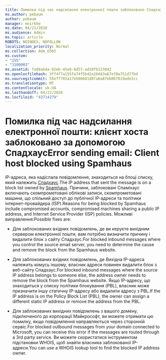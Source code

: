 ```yaml
---
title: Помилка під час надсилання електронної пошти заблоковано Спадхаус
ms.author: pebaum
author: pebaum
manager: mnirkhe
ms.date: 04/21/2020
ms.audience: Admin
ms.topic: article
ROBOTS: NOINDEX, NOFOLLOW
localization_priority: Normal
ms.collection: Adm_O365
ms.custom:
- "255"
- "3100003"
ms.assetid: fa98ab4a-92eb-45e9-8d57-ad10fb123042
ms.openlocfilehash: 3ff4f7a155fe74f5b42a1bd43e67ef0a751d7fbd
ms.sourcegitcommit: 55eff703a17e500681d8fa6a87eb067019ade3cc
ms.translationtype: MT
ms.contentlocale: uk-UA
ms.lasthandoff: 04/22/2020
ms.locfileid: "43714279"
---
```

# <a name="error-sending-email-client-host-blocked-using-spamhaus"></a><span data-ttu-id="d1ab1-102">Помилка під час надсилання електронної пошти: клієнт хоста заблоковано за допомогою Спадхаус</span><span class="sxs-lookup"><span data-stu-id="d1ab1-102">Error sending email: Client host blocked using Spamhaus</span></span>

<span data-ttu-id="d1ab1-103">IP-адреса, яка надіслала повідомлення, знаходиться на блоці списку, який належить [Спадхаус](https://go.microsoft.com/fwlink/p/?linkid=123245).</span><span class="sxs-lookup"><span data-stu-id="d1ab1-103">The IP address that sent the message is on a block list owned by [Spamhaus](https://go.microsoft.com/fwlink/p/?linkid=123245).</span></span> <span data-ttu-id="d1ab1-104">Причини, заблоковані Спаміхаус включають скомпрометовані облікові записи, скомпрометовані машини, що спільний доступ до публічної IP-адреси та політики інтернет-провайдера (ISP).</span><span class="sxs-lookup"><span data-stu-id="d1ab1-104">Reasons for being blocked by Spamhaus include compromised accounts, compromised machines sharing a public IP address, and Internet Service Provider (ISP) policies.</span></span> <span data-ttu-id="d1ab1-105">Можливі виправлення:</span><span class="sxs-lookup"><span data-stu-id="d1ab1-105">Possible fixes are:</span></span>
  
- <span data-ttu-id="d1ab1-106">Для заблокованих вхідних повідомлень, де ви керуєте вихідним сервером електронної пошти, вам потрібно визначити причину і видалити блок з сайту Спадхаус.</span><span class="sxs-lookup"><span data-stu-id="d1ab1-106">For blocked inbound messages where you control the source email server, you need to determine the cause and remove the block from the Spamhaus website.</span></span>

- <span data-ttu-id="d1ab1-107">Для заблокованих вхідних повідомлень, де Вихідна IP-адреса належить комусь іншому, власник адреси повинен видалити блок з веб-сайту Спадхаус.</span><span class="sxs-lookup"><span data-stu-id="d1ab1-107">For blocked inbound messages where the source IP address belongs to someone else, the address owner needs to remove the block from the Spamhaus website.</span></span> <span data-ttu-id="d1ab1-108">Якщо IP-адресу, що знаходиться у списку політики блокування (PBL), власник може призначити іншу статичну IP-адресу або видалити адресу з PBL.</span><span class="sxs-lookup"><span data-stu-id="d1ab1-108">If the IP address is on the Policy Block List (PBL), the owner can assign a different static IP address or remove the address from the PBL.</span></span>

- <span data-ttu-id="d1ab1-109">Для заблокованих вихідних повідомлень з вашого домену, підключеного до корпорації Майкрософт, ви можете отримати цю помилку, якщо повідомлення направляються через сторонній сервіс.</span><span class="sxs-lookup"><span data-stu-id="d1ab1-109">For blocked outbound messages from your domain connected to Microsoft, you can receive this error if the messages are routed through a 3rd party service.</span></span> <span data-ttu-id="d1ab1-110">Ви можете скористатися інструментом підстановки WHOIS, щоб знайти власника заблокованої IP-адреси.</span><span class="sxs-lookup"><span data-stu-id="d1ab1-110">You can use a WHOIS lookup tool to find the blocked IP address owner.</span></span>
